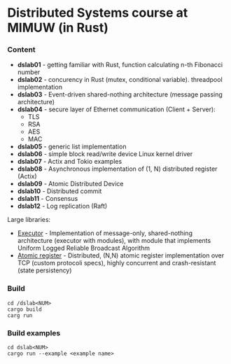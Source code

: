 # Distributed Systems course at MIMUW (in Rust)

### Content

* **dslab01** - getting familiar with Rust, function calculating n-th Fibonacci number
* **dslab02** - concurency in Rust (mutex, conditional variable). threadpool implementation 
* **dslab03** - Event-driven shared-nothing architecture (message passing architecture)
* **dslab04** - secure layer of Ethernet communication (Client + Server):
	* TLS
	* RSA
	* AES
	* MAC
* **dslab05** - generic list implementation
* **dslab06** - simple block read/write device Linux kernel driver
* **dslab07** - Actix and Tokio examples 
* **dslab08** - Asynchronous implementation of (1, N) distributed register (Actix)
* **dslab09** - Atomic Distributed Device
* **dslab10** - Distributed commit
* **dslab11** - Consensus
* **dslab12** - Log replication (Raft)

Large libraries:
* [Executor](dsassignment1/) - Implementation of message-only, shared-nothing architecture (executor with modules), with module that implements Uniform Logged Reliable Broadcast Algorithm
* [Atomic register](dsassignment2/) - Distributed, (N,N) atomic register implementation over TCP (custom protocoli specs), highly concurrent and crash-resistant (state persistency)


### Build

```shell
cd /dslab<NUM>
cargo build
carg run
```

### Build examples

```shell
cd dslab<NUM>
cargo run --example <example name>
```
